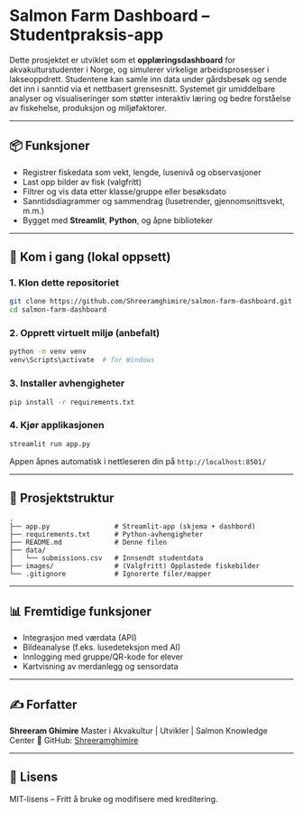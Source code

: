 # Salmon Farm Dashboard – Studentpraksis-app

Dette prosjektet er utviklet som et **opplæringsdashboard** for akvakulturstudenter i Norge, og simulerer virkelige arbeidsprosesser i lakseoppdrett. Studentene kan samle inn data under gårdsbesøk og sende det inn i sanntid via et nettbasert grensesnitt. Systemet gir umiddelbare analyser og visualiseringer som støtter interaktiv læring og bedre forståelse av fiskehelse, produksjon og miljøfaktorer.

---

## 📦 Funksjoner

* Registrer fiskedata som vekt, lengde, lusenivå og observasjoner
* Last opp bilder av fisk (valgfritt)
* Filtrer og vis data etter klasse/gruppe eller besøksdato
* Sanntidsdiagrammer og sammendrag (lusetrender, gjennomsnittsvekt, m.m.)
* Bygget med **Streamlit**, **Python**, og åpne biblioteker

---

## 🚀 Kom i gang (lokal oppsett)

### 1. Klon dette repositoriet

```bash
git clone https://github.com/Shreeramghimire/salmon-farm-dashboard.git
cd salmon-farm-dashboard
```

### 2. Opprett virtuelt miljø (anbefalt)

```bash
python -m venv venv
venv\Scripts\activate  # for Windows
```

### 3. Installer avhengigheter

```bash
pip install -r requirements.txt
```

### 4. Kjør applikasjonen

```bash
streamlit run app.py
```

Appen åpnes automatisk i nettleseren din på `http://localhost:8501/`

---

## 📁 Prosjektstruktur

```
.
├── app.py                # Streamlit-app (skjema + dashbord)
├── requirements.txt      # Python-avhengigheter
├── README.md             # Denne filen
├── data/
│   └── submissions.csv   # Innsendt studentdata
├── images/               # (Valgfritt) Opplastede fiskebilder
└── .gitignore            # Ignorerte filer/mapper
```

---

## 📊 Fremtidige funksjoner

* Integrasjon med værdata (API)
* Bildeanalyse (f.eks. lusedeteksjon med AI)
* Innlogging med gruppe/QR-kode for elever
* Kartvisning av merdanlegg og sensordata

---

## ✍️ Forfatter

**Shreeram Ghimire**
Master i Akvakultur | Utvikler | Salmon Knowledge Center
🔗 GitHub: [Shreeramghimire](https://github.com/Shreeramghimire)

---

## 📝 Lisens

MIT-lisens – Fritt å bruke og modifisere med kreditering.
